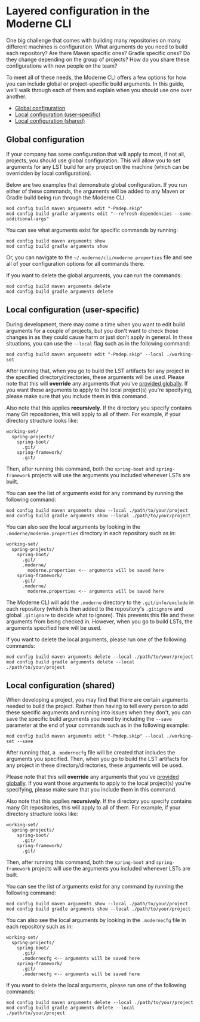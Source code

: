 # Layered configuration in the Moderne CLI

One big challenge that comes with building many repositories on many different machines is configuration. What arguments do you need to build each repository? Are there Maven specific ones? Gradle specific ones? Do they change depending on the group of projects? How do you share these configurations with new people on the team?

To meet all of these needs, the Moderne CLI offers a few options for how you can include global or project-specific build arguments. In this guide, we'll walk through each of them and explain when you should use one over another.

* [Global configuration](#global-configuration)
* [Local configuration (user-specific)](#local-configuration-user-specific)
* [Local configuration (shared)](#local-configuration-shared)

## Global configuration

If your company has some configuration that will apply to most, if not all, projects, you should use global configuration. This will allow you to set arguments for any LST build for any project on the machine (which can be overridden by local configuration).

Below are two examples that demonstrate global configuration. If you run either of these commands, the arguments will be added to any Maven or Gradle build being run through the Moderne CLI.

```shell
mod config build maven arguments edit "-Pmdep.skip"
mod config build gradle arguments edit "--refresh-dependencies --some-additional-args"
```

You can see what arguments exist for specific commands by running:

```shell
mod config build maven arguments show
mod config build gradle arguments show
```

Or, you can navigate to the `~/.moderne/cli/moderne.properties` file and see all of your configuration options for all commands there.

If you want to delete the global arguments, you can run the commands:

```shell
mod config build maven arguments delete
mod config build gradle arguments delete
```

## Local configuration (user-specific)

During development, there may come a time when you want to edit build arguments for a couple of projects, but you don't want to check those changes in as they could cause harm or just don't apply in general. In these situations, you can use the `--local` flag such as in the following command:

```shell
mod config build maven arguments edit "-Pmdep.skip" --local ./working-set
```

After running that, when you go to build the LST artifacts for any project in the specified directory/directories, these arguments will be used. Please note that this will **override** any arguments that you've [provided globally](#global-configuration). If you want those arguments to apply to the local project(s) you're specifying, please make sure that you include them in this command.

Also note that this applies **recursively**. If the directory you specify contains many Git repositories, this will apply to all of them. For example, if your directory structure looks like:

```
working-set/
  spring-projects/
    spring-boot/
      .git/
    spring-framework/
      .git/
```

Then, after running this command, both the `spring-boot` and `spring-framework` projects will use the arguments you included whenever LSTs are built.

You can see the list of arguments exist for any command by running the following command:

```shell
mod config build maven arguments show --local ./path/to/your/project
mod config build gradle arguments show --local ./path/to/your/project
```

You can also see the local arguments by looking in the `.moderne/moderne.properties` directory in each repository such as in:

```
working-set/
  spring-projects/
    spring-boot/
      .git/
      .moderne/
        moderne.properties <-- arguments will be saved here
    spring-framework/
      .git/
      .moderne/
        moderne.properties <-- arguments will be saved here
```

The Moderne CLI will add the `.moderne` directory to the `.git/info/exclude` in each repository (which is then added to the repository's `.gitignore` and global `.gitignore` to decide what to ignore). This prevents this file and these arguments from being checked in. However, when you go to build LSTs, the arguments specified here will be used.

If you want to delete the local arguments, please run one of the following commands:

```shell
mod config build maven arguments delete --local ./path/to/your/project
mod config build gradle arguments delete --local ./path/to/your/project
```

## Local configuration (shared)

When developing a project, you may find that there are certain arguments needed to build the project. Rather than having to tell every person to add these specific arguments and running into issues when they don't, you can save the specific build arguments you need by including the `--save` parameter at the end of your commands such as in the following example:

```shell
mod config build maven arguments edit "-Pmdep.skip" --local ./working-set --save
```

After running that, a `.modernecfg` file will be created that includes the arguments you specified. Then, when you go to build the LST artifacts for any project in these directory/directories, these arguments will be used.

Please note that this will **override** any arguments that you've [provided globally](#global-configuration). If you want those arguments to apply to the local project(s) you're specifying, please make sure that you include them in this command.

Also note that this applies **recursively**. If the directory you specify contains many Git repositories, this will apply to all of them. For example, if your directory structure looks like:

```
working-set/
  spring-projects/
    spring-boot/
      .git/
    spring-framework/
      .git/
```

Then, after running this command, both the `spring-boot` and `spring-framework` projects will use the arguments you included whenever LSTs are built.

You can see the list of arguments exist for any command by running the following command:

```shell
mod config build maven arguments show --local ./path/to/your/project
mod config build gradle arguments show --local ./path/to/your/project 
```

You can also see the local arguments by looking in the `.modernecfg` file in each repository such as in:

```
working-set/
  spring-projects/
    spring-boot/
      .git/
      .modernecfg <-- arguments will be saved here
    spring-framework/
      .git/
      .modernecfg <-- arguments will be saved here
```

If you want to delete the local arguments, please run one of the following commands:

```shell
mod config build maven arguments delete --local ./path/to/your/project
mod config build gradle arguments delete --local ./path/to/your/project
```
